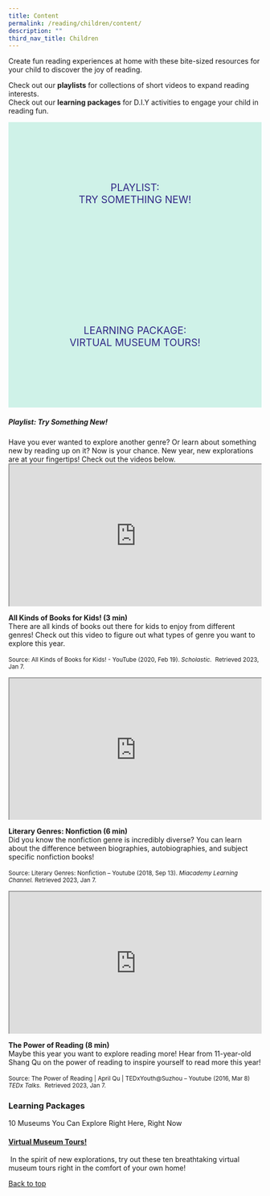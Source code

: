 ```yaml
---
title: Content
permalink: /reading/children/content/
description: ""
third_nav_title: Children
---
```

<style type="text/css">
/* Links */
.content a { color: #322987; }
.content a:focus,
.content a:hover { color: #28216c; }

/* Button Outline */
.bp-button { padding-left: 1.5rem; padding-right: 1.5rem; }
.bp-button.is-primary-outline { border: 1px solid #322987; color: #322987; background-color: transparent; text-decoration: none; }
.bp-button.is-primary-outline:focus,
.bp-button.is-primary-outline:hover { border: 1px solid #322987; color: #cff2e8; background-color: #322987; text-decoration: none; }

/* Responsive Iframe */
.responsive-iframe { position: absolute; top: 0; left: 0; bottom: 0; right: 0; width: 100%; height: 100%; }
.responsive-iframe-container { position: relative; overflow: hidden; width: 100%; }
.responsive-iframe-container.ratio-16by9 { padding-top: 56.25%; }
.responsive-iframe-container.ratio-4by3 { padding-top: 75%; }
.responsive-iframe-container.ratio-3by2 { padding-top: 66.66%; }
.responsive-iframe-container.ratio-1by1 { padding-top: 100%; }
	
/* Click Box */
.clickbox { display: block; position: relative; width: 100%; padding-bottom: 56.25%; background-color: transparent; }
.clickbox span { padding: .5rem; }
.clickbox a { position: absolute; display: flex; width: 100%; height: 100%; align-items: center; justify-content: center; font-size: 1.25rem; text-align: center; text-decoration: none; text-transform: uppercase; }
.clickbox a:focus,
.clickbox a:hover { text-decoration: none; }

/* Indigo Sky */
.clickbox.is-indigo-sky { background-color: #cff2e8; color: #322987; }
.clickbox.is-indigo-sky a { color: #322987; }
.clickbox.is-indigo-sky a:focus,
.clickbox.is-indigo-sky a:hover { background-color: #322987; color: #cff2e8; }

</style>

Create fun reading experiences at home with these bite-sized resources for your child to discover the joy of reading.

Check out our **playlists** for collections of short videos to expand reading interests.<br>
Check out our **learning packages** for D.I.Y activities to engage your child in reading fun.


<div class="row is-multiline">
  <div class="col is-one-third">
    <div class="clickbox is-indigo-sky">
      <a href="#try-something-new">
        <span>Playlist:<br>Try Something New!</span>
      </a>
    </div>
  </div>
  <div class="col is-one-third">
    <div class="clickbox is-indigo-sky">
      <a href="#virtual-museum-tours">
        <span>Learning Package:<br>Virtual Museum Tours!</span>
      </a>
    </div>
  </div>
</div>
	


<h5 id="try-something-new" class="margin--bottom--lg"><b>Playlist: Try Something New!</b></h5>
Have you ever wanted to explore another genre? Or learn about something new by reading up on it? Now is your chance. New year, new explorations are at your fingertips! Check out the videos below.<br>

<div class="row is-multiline margin--bottom--lg">
  <div class="col is-two-fifths">
    <div class="responsive-iframe-container ratio-16by9">
          <iframe src="https://www.youtube.com/embed/0t7O66XCRo4" class="responsive-iframe"></iframe>
    </div>
  </div>
  <div class="col is-three-fifths">
			    <p><b>All Kinds of Books for Kids! (3 min)</b><br>There are all kinds of books out there for kids to enjoy from different genres! Check out this video to figure out what types of genre you want to explore this year.<br><br>
<small>Source: All Kinds of Books for Kids! - YouTube (2020, Feb 19). <i>Scholastic.</i>  Retrieved 2023, Jan 7.</small></p>
  </div>
</div>

<div class="row is-multiline margin--bottom--lg">
  <div class="col is-two-fifths">
    <div class="responsive-iframe-container ratio-16by9">
      <iframe src="https://www.youtube.com/embed/mQINQAxu-5k" class="responsive-iframe"></iframe>
    </div>
  </div>
  <div class="col is-three-fifths">
    <p><b>Literary Genres: Nonfiction (6 min)</b><br>Did you know the nonfiction genre is incredibly diverse? You can learn about the difference between biographies, autobiographies, and subject specific nonfiction books!<br><br>
<small>Source: Literary Genres: Nonfiction – Youtube (2018, Sep 13).<i> Miacademy Learning Channel. </i>Retrieved 2023, Jan 7.</small></p>
  </div>
</div>

<div class="row is-multiline margin--bottom--lg">
  <div class="col is-two-fifths">
    <div class="responsive-iframe-container ratio-16by9">
         <iframe src="https://www.youtube.com/embed/9fLlkOMrMq4" class="responsive-iframe"></iframe>
    </div>
  </div>
  <div class="col is-three-fifths">
  <p><b>The Power of Reading (8 min)</b><br>
Maybe this year you want to explore reading more! Hear from 11-year-old Shang Qu on the power of reading to inspire yourself to read more this year!
<br><br>
<small>Source: The Power of Reading | April Qu | TEDxYouth@Suzhou – Youtube (2016, Mar 8) <i> TEDx Talks.</i>  Retrieved 2023, Jan 7.</small></p>
  </div>
 </div>

<h3 class="margin--bottom--lg" id="how-to-make-a-book"><b>Learning Packages</b></h3>
	
<p>10 Museums You Can Explore Right Here, Right Now</p>

<h4 id="virtual-museum-tours"><a target="_blank" href="https://artsandculture.google.com/story/igKSKBBnEBSGKg?hl=en"><b>Virtual Museum Tours!</b></a></h4>
<p> In the spirit of new explorations, try out these ten breathtaking virtual museum tours right in the comfort of your own home!</p>


	
<p class="has-text-right margin--top--xl"><a href="#main-content">Back to top</a></p>